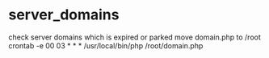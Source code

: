 # server_domains
check server domains which is expired or parked
move domain.php to /root
crontab -e
00 03 * * * /usr/local/bin/php /root/domain.php
